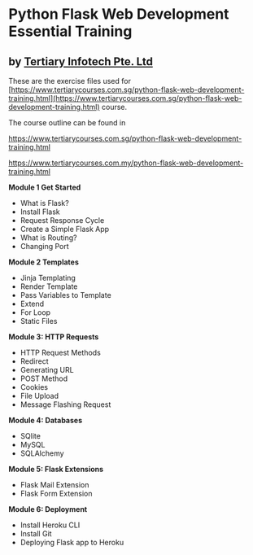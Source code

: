 # Python Flask Web Development Essential Training
## by [Tertiary Infotech Pte. Ltd](https://www.tertiarycourses.com.sg/)

These are the exercise files used for [https://www.tertiarycourses.com.sg/python-flask-web-development-training.html](https://www.tertiarycourses.com.sg/python-flask-web-development-training.html) course. 

The course outline can be found in 

https://www.tertiarycourses.com.sg/python-flask-web-development-training.html

https://www.tertiarycourses.com.my/python-flask-web-development-training.html

<p><strong>Module 1 Get Started</strong> </p>
<ul>
<li>What is Flask?</li>
<li>Install Flask</li>
<li>Request Response Cycle</li>
<li>Create a Simple Flask App</li>
<li>What is Routing?</li>
<li>Changing Port</li>
</ul>
<p><strong>Module 2 Templates</strong> </p>
<ul>
<li>Jinja Templating</li>
<li>Render Template</li>
<li>Pass Variables to Template</li>
<li>Extend</li>
<li>For Loop</li>
<li>Static Files</li>
</ul>
<p><strong>Module 3: HTTP Requests</strong></p>
<ul>
<li>HTTP Request Methods</li>
<li>Redirect</li>
<li>Generating URL</li>
<li>POST Method</li>
<li>Cookies</li>
<li>File Upload</li>
<li>Message Flashing Request</li>
</ul>
<p><strong>Module 4: Databases</strong></p>
<ul>
<li>SQlite</li>
<li>MySQL</li>
<li>SQLAlchemy</li>
</ul>
<p><strong>Module 5: Flask Extensions</strong></p>
<ul>
<li>Flask Mail Extension</li>
<li>Flask Form Extension</li>
</ul>
<p><strong>Module 6: Deployment</strong></p>
<ul>
<li>Install Heroku CLI</li>
<li>Install Git</li>
<li>Deploying Flask app to Heroku</li>
</ul>



